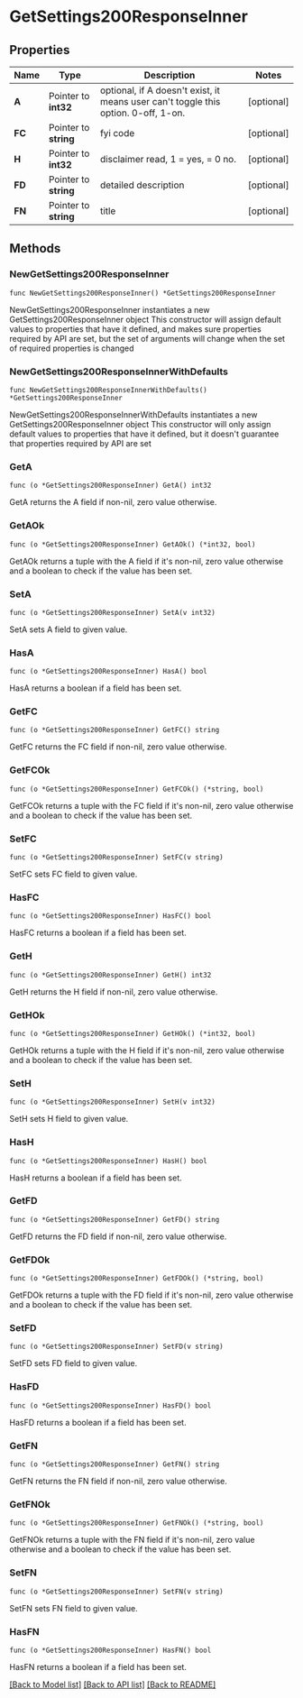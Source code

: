 # GetSettings200ResponseInner

## Properties

Name | Type | Description | Notes
------------ | ------------- | ------------- | -------------
**A** | Pointer to **int32** | optional, if A doesn&#39;t exist, it means user can&#39;t toggle this option. 0-off, 1-on. | [optional] 
**FC** | Pointer to **string** | fyi code | [optional] 
**H** | Pointer to **int32** | disclaimer read, 1 &#x3D; yes, &#x3D; 0 no. | [optional] 
**FD** | Pointer to **string** | detailed description | [optional] 
**FN** | Pointer to **string** | title | [optional] 

## Methods

### NewGetSettings200ResponseInner

`func NewGetSettings200ResponseInner() *GetSettings200ResponseInner`

NewGetSettings200ResponseInner instantiates a new GetSettings200ResponseInner object
This constructor will assign default values to properties that have it defined,
and makes sure properties required by API are set, but the set of arguments
will change when the set of required properties is changed

### NewGetSettings200ResponseInnerWithDefaults

`func NewGetSettings200ResponseInnerWithDefaults() *GetSettings200ResponseInner`

NewGetSettings200ResponseInnerWithDefaults instantiates a new GetSettings200ResponseInner object
This constructor will only assign default values to properties that have it defined,
but it doesn't guarantee that properties required by API are set

### GetA

`func (o *GetSettings200ResponseInner) GetA() int32`

GetA returns the A field if non-nil, zero value otherwise.

### GetAOk

`func (o *GetSettings200ResponseInner) GetAOk() (*int32, bool)`

GetAOk returns a tuple with the A field if it's non-nil, zero value otherwise
and a boolean to check if the value has been set.

### SetA

`func (o *GetSettings200ResponseInner) SetA(v int32)`

SetA sets A field to given value.

### HasA

`func (o *GetSettings200ResponseInner) HasA() bool`

HasA returns a boolean if a field has been set.

### GetFC

`func (o *GetSettings200ResponseInner) GetFC() string`

GetFC returns the FC field if non-nil, zero value otherwise.

### GetFCOk

`func (o *GetSettings200ResponseInner) GetFCOk() (*string, bool)`

GetFCOk returns a tuple with the FC field if it's non-nil, zero value otherwise
and a boolean to check if the value has been set.

### SetFC

`func (o *GetSettings200ResponseInner) SetFC(v string)`

SetFC sets FC field to given value.

### HasFC

`func (o *GetSettings200ResponseInner) HasFC() bool`

HasFC returns a boolean if a field has been set.

### GetH

`func (o *GetSettings200ResponseInner) GetH() int32`

GetH returns the H field if non-nil, zero value otherwise.

### GetHOk

`func (o *GetSettings200ResponseInner) GetHOk() (*int32, bool)`

GetHOk returns a tuple with the H field if it's non-nil, zero value otherwise
and a boolean to check if the value has been set.

### SetH

`func (o *GetSettings200ResponseInner) SetH(v int32)`

SetH sets H field to given value.

### HasH

`func (o *GetSettings200ResponseInner) HasH() bool`

HasH returns a boolean if a field has been set.

### GetFD

`func (o *GetSettings200ResponseInner) GetFD() string`

GetFD returns the FD field if non-nil, zero value otherwise.

### GetFDOk

`func (o *GetSettings200ResponseInner) GetFDOk() (*string, bool)`

GetFDOk returns a tuple with the FD field if it's non-nil, zero value otherwise
and a boolean to check if the value has been set.

### SetFD

`func (o *GetSettings200ResponseInner) SetFD(v string)`

SetFD sets FD field to given value.

### HasFD

`func (o *GetSettings200ResponseInner) HasFD() bool`

HasFD returns a boolean if a field has been set.

### GetFN

`func (o *GetSettings200ResponseInner) GetFN() string`

GetFN returns the FN field if non-nil, zero value otherwise.

### GetFNOk

`func (o *GetSettings200ResponseInner) GetFNOk() (*string, bool)`

GetFNOk returns a tuple with the FN field if it's non-nil, zero value otherwise
and a boolean to check if the value has been set.

### SetFN

`func (o *GetSettings200ResponseInner) SetFN(v string)`

SetFN sets FN field to given value.

### HasFN

`func (o *GetSettings200ResponseInner) HasFN() bool`

HasFN returns a boolean if a field has been set.


[[Back to Model list]](../README.md#documentation-for-models) [[Back to API list]](../README.md#documentation-for-api-endpoints) [[Back to README]](../README.md)


